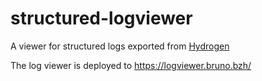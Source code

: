 # structured-logviewer

A viewer for structured logs exported from [Hydrogen](https://github.com/vector-im/hydrogen-web)

The log viewer is deployed to https://logviewer.bruno.bzh/
